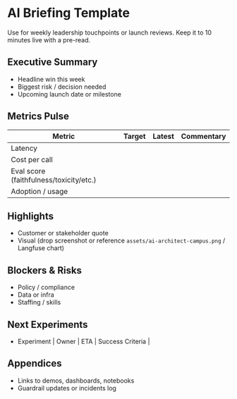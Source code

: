 # AI Briefing Template

Use for weekly leadership touchpoints or launch reviews. Keep it to 10 minutes live with a pre-read.

## Executive Summary
- Headline win this week
- Biggest risk / decision needed
- Upcoming launch date or milestone

## Metrics Pulse
| Metric | Target | Latest | Commentary |
| --- | --- | --- | --- |
| Latency |  |  |  |
| Cost per call |  |  |  |
| Eval score (faithfulness/toxicity/etc.) |  |  |  |
| Adoption / usage |  |  |  |

## Highlights
- Customer or stakeholder quote
- Visual (drop screenshot or reference `assets/ai-architect-campus.png` / Langfuse chart)

## Blockers & Risks
- Policy / compliance
- Data or infra
- Staffing / skills

## Next Experiments
- Experiment | Owner | ETA | Success Criteria |

## Appendices
- Links to demos, dashboards, notebooks
- Guardrail updates or incidents log

